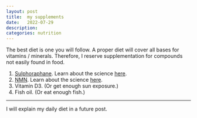 ```yaml
---
layout: post
title:  my supplements
date:   2022-07-29
description: 
categories: nutrition
---
```


The best diet is one you will follow.  A proper diet will cover all bases for vitamins / minerals.  Therefore, I reserve supplementation for compounds not easily found in food.

1. [Sulphoraphane](https://www.broq.life/).  Learn about the science [here](https://www.youtube.com/watch?v=zz4YVJ4aRfg&ab_channel=FoundMyFitness).
2. [NMN](https://novoslabs.com/product/novos-boost/).  Learn about the science [here](https://www.youtube.com/watch?v=VB9fby497HE&ab_channel=HweePengLoo).
3. Vitamin D3.  (Or get enough sun exposure.)
4. Fish oil.  (Or eat enough fish.)

<hr>
I will explain my daily diet in a future post.
